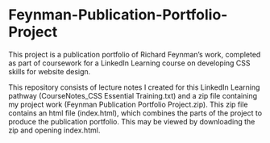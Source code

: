 # Feynman-Publication-Portfolio-Project

This project is a publication portfolio of Richard Feynman’s work, completed as part of coursework for a LinkedIn Learning course on developing CSS skills for website design. 
 
 
This repository consists of lecture notes I created for this LinkedIn Learning pathway (CourseNotes_CSS Essential Training.txt) and a zip file containing my project work (Feynman Publication Portfolio Project.zip). This zip file contains an html file (index.html), which combines the parts of the project to produce the publication portfolio. This may be viewed by downloading the zip and opening index.html.

